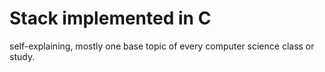 # Stack implemented in C
self-explaining, mostly one base topic of every computer science class or study.
